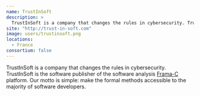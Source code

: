 ```yaml
---
name: TrustInSoft
description: > 
  TrustInSoft is a company that changes the rules in cybersecurity. TrustInSoft is the software publisher of the software analysis Frama-C platform. 
site: "http://trust-in-soft.com"
image: users/trustinsoft.png
locations: 
  - France
consortium: false
---
```


TrustInSoft is a company that changes the rules in cybersecurity. TrustInSoft is the software publisher of the software analysis [Frama-C](http://frama-c.com) platform. Our motto is simple: make the formal methods accessible to the majority of software developers.